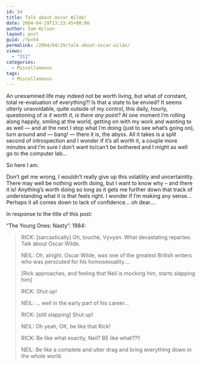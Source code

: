 ```yaml
---
id: 54
title: Talk about Oscar Wilde!
date: 2004-04-29T13:23:45+00:00
author: Sam Wilson
layout: post
guid: /?p=54
permalink: /2004/04/29/talk-about-oscar-wilde/
views:
  - "311"
categories:
  - Miscellaneous
tags:
  - Miscellaneous
---
```

An unexamined life may indeed not be worth living, but what of constant, total re-evaluation of everything?! Is that a state to be envied? It seems utterly unavoidable, quite outside of my control, this daily, hourly, questioning of _is it worth it, is there any point?_ At one moment I’m rolling along happily, smiling at the world, getting on with my work and wanting to as well — and at the next I stop what I’m doing (just to see what’s going on), turn around and — bang! — there it is, the abyss. All it takes is a split second of introspection and I wonder if it’s all worth it, a couple more minutes and I’m sure I don’t want to/can’t be bothered and I might as well go to the computer lab…

So here I am.

Don’t get me wrong, I wouldn’t really give up this volatility and uncertaintity. There may well be nothing worth doing, but I want to know why &#8211; and there it is! Anything’s worth doing so long as it gets me further down that track of understanding what it is that feels right. I wonder if I’m making any sense… Perhaps it all comes down to lack of confidence… oh dear….

In response to the title of this post:

&#8220;The Young Ones: Nasty&#8221;: 1984:

> RICK: [sarcastically] Oh, touchè, Vyvyan. What devastating repartee. Talk about Oscar Wilde.
> 
> NEIL: Oh, alright. Oscar Wilde, was one of the greatest British writers who was perscuted for his homosexuality….
> 
> [Rick approaches, and feeling that Neil is mocking him, starts slapping him]
> 
> RICK: Shut up!
> 
> NEIL: … well in the early part of his career…
> 
> RICK: [still slapping] Shut up!
> 
> NEIL: Oh yeah, OK, be like that Rick!
> 
> RICK: Be like what exactly, Neil? BE like what??!!
> 
> NEIL: Be like a complete and utter drag and bring everything down in the whole world.